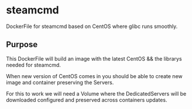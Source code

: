# steamcmd
DockerFile for steamcmd based on CentOS where glibc runs smoothly.

## Purpose
This DockerFile will build an image with the latest CentOS && the librarys needed for steamcmd.

When new version of CentOS comes in you should be able to create new image and container preserving the Servers.

For this to work we will need a Volume where the DedicatedServers will be downloaded configured and preserved across containers updates.
